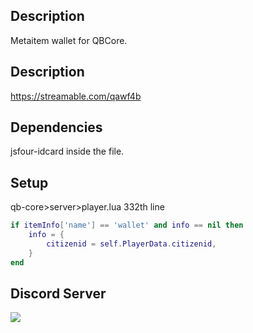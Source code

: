 ## Description

Metaitem wallet for QBCore.

## Description
https://streamable.com/qawf4b

## Dependencies
jsfour-idcard inside the file.

## Setup
qb-core>server>player.lua 332th line
```lua
if itemInfo['name'] == 'wallet' and info == nil then
    info = {
        citizenid = self.PlayerData.citizenid,
    }
end
```

## Discord Server
<a href="https://discord.gg/CCExrpU"><img src="https://invidget.switchblade.xyz/765378158043332618"/></a>